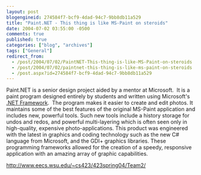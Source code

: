 ```yaml
---
layout: post
blogengineid: 274584f7-bcf9-4dad-94c7-9bb8db11a529
title: "Paint.NET - This thing is like MS-Paint on steroids"
date: 2004-07-02 03:55:00 -0500
comments: true
published: true
categories: ["blog", "archives"]
tags: ["General"]
redirect_from: 
  - /post/2004/07/02/PaintNET-This-thing-is-like-MS-Paint-on-steroids
  - /post/2004/07/02/paintnet-this-thing-is-like-ms-paint-on-steroids
  - /post.aspx?id=274584f7-bcf9-4dad-94c7-9bb8db11a529
---
```

<!-- more -->
<p>
Paint.NET is a senior design project aided by a mentor at Microsoft.&nbsp; It is a paint program designed entirely by students and written using Microsoft&#39;s <a href="http://www.microsoft.com/net/" target="_blank" title="Microsoft .NET Framework">.NET Framework</a>.&nbsp; The program makes it easier to create and edit photos. It maintains some of the best features of the original MS-Paint application and includes new, powerful tools. Such new tools include a history storage for undos and redos, and powerful multi-layering which is often seen only in high-quality, expensive photo-applications. This product was engineered with the latest in graphics and coding technology such as the new C# language from Microsoft, and the GDI+ graphics libraries. These programming frameworks allowed for the creation of a speedy, responsive application with an amazing array of graphic capabilities. 
</p>
<p>
<a href="http://www.eecs.wsu.edu/~cs423/423spring04/Team2/">http://www.eecs.wsu.edu/~cs423/423spring04/Team2/</a>
</p>
<p>
&nbsp;
</p>
<img src="/images/postsPaintDotNET10_nsx.jpg" alt="" />
